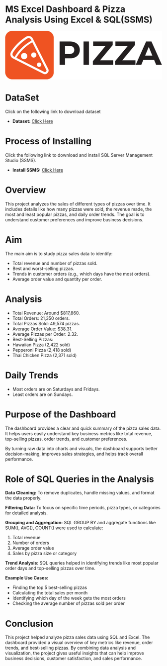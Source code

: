 # MS Excel Dashboard & Pizza Analysis Using Excel & SQL(SSMS)

![picture logo](https://github.com/ybalaji123/MS-Excel-project/blob/main/pizza_logo1.jpg)

# DataSet
Click on the following link to download dataset
- **Dataset:** [Click Here](https://github.com/ybalaji123/MS-Excel-project/blob/main/pizza_sales%20excel%20file.csv)

# Process of Installing
Click the following link to download and install SQL Server Management Studio (SSMS).
- **Install SSMS:** [Click Here](https://www.youtube.com/watch?v=iaUXjTL_F9U)
  
# Overview
This project analyzes the sales of different types of pizzas over time. It includes details like how many pizzas were sold, the revenue made, the most and least popular pizzas, and daily order trends. The goal is to understand customer preferences and improve business decisions.

# Aim
The main aim is to study pizza sales data to identify:
- Total revenue and number of pizzas sold.
- Best and worst-selling pizzas.
- Trends in customer orders (e.g., which days have the most orders).
- Average order value and quantity per order.

# Analysis
- Total Revenue: Around $817,860.
- Total Orders: 21,350 orders.
- Total Pizzas Sold: 49,574 pizzas.
- Average Order Value: $38.31.
- Average Pizzas per Order: 2.32.
- Best-Selling Pizzas:
- Hawaiian Pizza (2,422 sold)
- Pepperoni Pizza (2,418 sold)
- Thai Chicken Pizza (2,371 sold)

# Daily Trends

- Most orders are on Saturdays and Fridays.
- Least orders are on Sundays.

# Purpose of the Dashboard
The dashboard provides a clear and quick summary of the pizza sales data. It helps users easily understand key business metrics like total revenue, 
top-selling pizzas, order trends, and customer preferences.

By turning raw data into charts and visuals, the dashboard supports better decision-making, improves sales strategies, and helps track overall performance.




#  Role of SQL Queries in the Analysis

**Data Cleaning:** To remove duplicates, handle missing values, and format the data properly.

**Filtering Data:** To focus on specific time periods, pizza types, or categories for detailed analysis.

**Grouping and Aggregation:** SQL GROUP BY and aggregate functions like SUM(), AVG(), COUNT() were used to calculate:

1) Total revenue
2) Number of orders
3) Average order value
4) Sales by pizza size or category

**Trend Analysis:** SQL queries helped in identifying trends like most popular order days and top-selling pizzas over time.

**Example Use Cases:**
- Finding the top 5 best-selling pizzas
- Calculating the total sales per month
- Identifying which day of the week gets the most orders
- Checking the average number of pizzas sold per order

# Conclusion
This project helped analyze pizza sales data using SQL and Excel. The dashboard provided a visual overview of key metrics like revenue, order trends, and best-selling pizzas. By combining data analysis and visualization, the project gives useful insights that can help improve business decisions, customer satisfaction, and sales performance.

